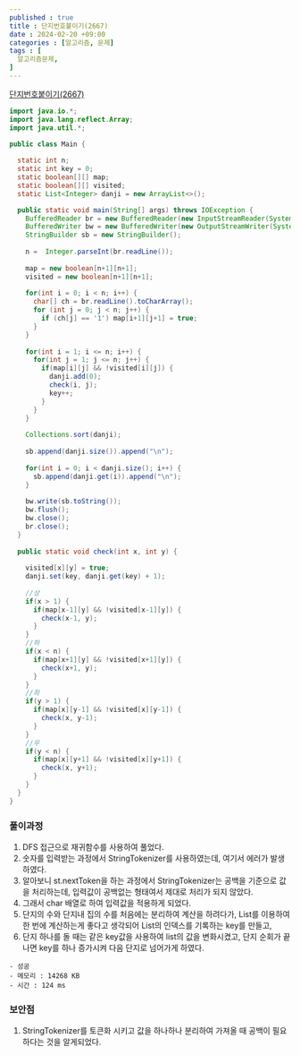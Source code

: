 ```yaml
---
published : true
title : 단지번호붙이기(2667)
date : 2024-02-20 +09:00
categories : [알고리즘, 문제]
tags : [
  알고리즘문제,
]
---
```

<!-- ![](/assets/img/Spring/aaaa.png){:style="border:1px solid #eaeaea; border-radius: 7px; padding: 0px;" } -->
<!-- ![](/assets/img/alg/4-1.png){:style="width:1000px" } -->

<a href="https://www.acmicpc.net/problem/2667" target="_blank">단지번호붙이기(2667)</a>

```java
import java.io.*;
import java.lang.reflect.Array;
import java.util.*;

public class Main {
  
  static int n;
  static int key = 0;
  static boolean[][] map;
  static boolean[][] visited;
  static List<Integer> danji = new ArrayList<>();

  public static void main(String[] args) throws IOException {
    BufferedReader br = new BufferedReader(new InputStreamReader(System.in));
    BufferedWriter bw = new BufferedWriter(new OutputStreamWriter(System.out));
    StringBuilder sb = new StringBuilder();
    
    n =  Integer.parseInt(br.readLine());
    
    map = new boolean[n+1][n+1];
    visited = new boolean[n+1][n+1];
    
    for(int i = 0; i < n; i++) {
      char[] ch = br.readLine().toCharArray();
      for (int j = 0; j < n; j++) {
        if (ch[j] == '1') map[i+1][j+1] = true;
      }
    }
    
    for(int i = 1; i <= n; i++) {
      for(int j = 1; j <= n; j++) {
        if(map[i][j] && !visited[i][j]) {
          danji.add(0);
          check(i, j);
          key++;
        }
      }
    }
    
    Collections.sort(danji);
    
    sb.append(danji.size()).append("\n");
    
    for(int i = 0; i < danji.size(); i++) {
      sb.append(danji.get(i)).append("\n");
    }
    
    bw.write(sb.toString());
    bw.flush();
    bw.close();
    br.close();
  }
  
  public static void check(int x, int y) {
    
    visited[x][y] = true;
    danji.set(key, danji.get(key) + 1);
    
    //상
    if(x > 1) {
      if(map[x-1][y] && !visited[x-1][y]) {
        check(x-1, y);
      }
    }
    //하
    if(x < n) {
      if(map[x+1][y] && !visited[x+1][y]) {
        check(x+1, y);
      }
    }	
    //좌
    if(y > 1) {
      if(map[x][y-1] && !visited[x][y-1]) {
        check(x, y-1);
      }
    }
    //우
    if(y < n) {
      if(map[x][y+1] && !visited[x][y+1]) {
        check(x, y+1);
      }
    }
  }
}
```

### 풀이과정
1. DFS 접근으로 재귀함수를 사용하여 풀었다.
2. 숫자를 입력받는 과정에서 StringTokenizer를 사용하였는데, 여기서 에러가 발생하였다.
3. 알아보니 st.nextToken을 하는 과정에서 StringTokenizer는 공백을 기준으로 값을 처리하는데, 입력값이 공백없는 형태여서 제대로 처리가 되지 않았다.
4. 그래서 char 배열로 하여 입력값을 적용하게 되었다.
5. 단지의 수와 단지내 집의 수를 처음에는 분리하여 계산을 하려다가, List를 이용하여 한 번에 계산하는게 좋다고 생각되어 List의 인덱스를 기록하는 key를 만들고,
6. 단지 하나를 돌 때는 같은 key값을 사용하여 list의 값을 변화시켰고, 단지 순회가 끝나면 key를 하나 증가시켜 다음 단지로 넘어가게 하였다.

```
- 성공
- 메모리 : 14268 KB
- 시간 : 124 ms
```

### 보안점
1. StringTokenizer를 토큰화 시키고 값을 하나하나 분리하여 가져올 때 공백이 필요하다는 것을 알게되었다.
